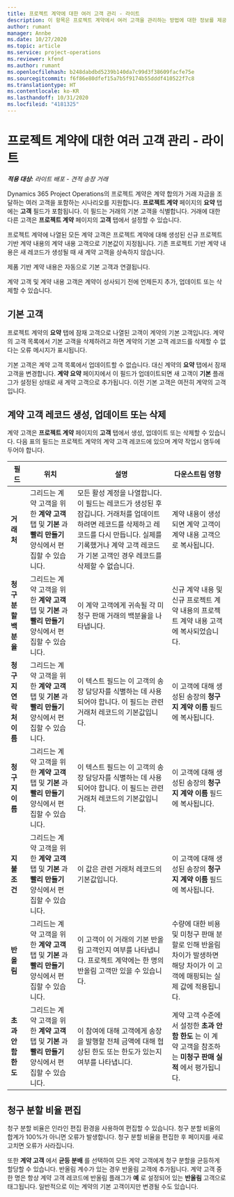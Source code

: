 ```yaml
---
title: 프로젝트 계약에 대한 여러 고객 관리 - 라이트
description: 이 항목은 프로젝트 계약에서 여러 고객을 관리하는 방법에 대한 정보를 제공합니다.
author: rumant
manager: Annbe
ms.date: 10/27/2020
ms.topic: article
ms.service: project-operations
ms.reviewer: kfend
ms.author: rumant
ms.openlocfilehash: b248dabdbd5239b140da7c99d3f38609facfe75e
ms.sourcegitcommit: f6f86e80dfef15a7b5f9174b55dddf410522f7c8
ms.translationtype: HT
ms.contentlocale: ko-KR
ms.lasthandoff: 10/31/2020
ms.locfileid: "4181325"
---
```

# <a name="manage-multiple-customers-on-project-contracts---lite"></a>프로젝트 계약에 대한 여러 고객 관리 - 라이트

_**적용 대상:** 라이트 배포 - 견적 송장 거래_

Dynamics 365 Project Operations의 프로젝트 계약은 계약 합의가 거래 자금을 조달하는 여러 고객을 포함하는 시나리오를 지원합니다. **프로젝트 계약** 페이지의 **요약** 탭에는 **고객** 필드가 포함됩니다. 이 필드는 거래의 기본 고객을 식별합니다. 거래에 대한 다른 고객은 **프로젝트 계약** 페이지의 **고객** 탭에서 설정할 수 있습니다.

프로젝트 계약에 나열된 모든 계약 고객은 프로젝트 계약에 대해 생성된 신규 프로젝트 기반 계약 내용의 계약 내용 고객으로 기본값이 지정됩니다. 기존 프로젝트 기반 계약 내용은 새 레코드가 생성될 때 새 계약 고객을 상속하지 않습니다.

제품 기반 계약 내용은 자동으로 기본 고객과 연결됩니다.

계약 고객 및 계약 내용 고객은 계약이 성사되기 전에 언제든지 추가, 업데이트 또는 삭제할 수 있습니다.

## <a name="primary-customer"></a>기본 고객

프로젝트 계약의 **요약** 탭에 잠재 고객으로 나열된 고객이 계약의 기본 고객입니다. 계약의 고객 목록에서 기본 고객을 삭제하려고 하면 계약의 기본 고객 레코드를 삭제할 수 없다는 오류 메시지가 표시됩니다.

기본 고객은 계약 고객 목록에서 업데이트할 수 없습니다. 대신 계약의 **요약** 탭에서 잠재 고객을 변경합니다. **계약 요약** 페이지에서 이 필드가 업데이트되면 새 고객이 **기본** 플래그가 설정된 상태로 새 계약 고객으로 추가됩니다. 이전 기본 고객은 여전히 계약의 고객입니다.

## <a name="create-update-or-delete-a-contract-customer-record"></a>계약 고객 레코드 생성, 업데이트 또는 삭제

계약 고객은 **프로젝트 계약** 페이지의 **고객** 탭에서 생성, 업데이트 또는 삭제할 수 있습니다. 다음 표의 필드는 프로젝트 계약의 계약 고객 레코드에 있으며 계약 작업시 염두에 두어야 합니다.

| 필드 | 위치 | 설명 | 다운스트림 영향 |
| --- | --- | --- | --- |
| **거래처** | 그리드는 계약 고객을 위한 **계약 고객** 탭 및 **기본** 과 **빨리 만들기** 양식에서 편집할 수 있습니다. | 모든 활성 계정을 나열합니다. 이 필드는 레코드가 생성된 후 잠깁니다. 거래처를 업데이트하려면 레코드를 삭제하고 레코드를 다시 만듭니다. 실제를 기록했거나 계약 고객 레코드가 기본 고객인 경우 레코드를 삭제할 수 없습니다. | 계약 내용이 생성되면 계약 고객이 계약 내용 고객으로 복사됩니다. |
| **청구 분할 백분율** | 그리드는 계약 고객을 위한 **계약 고객** 탭 및 **기본** 과 **빨리 만들기** 양식에서 편집할 수 있습니다. | 이 계약 고객에게 귀속될 각 미청구 판매 거래의 백분율을 나타냅니다. | 신규 계약 내용 및 신규 프로젝트 계약 내용의 프로젝트 계약 내용 고객에 복사되었습니다. |
| **청구지 연락처 이름** | 그리드는 계약 고객을 위한 **계약 고객** 탭 및 **기본** 과 **빨리 만들기** 양식에서 편집할 수 있습니다. | 이 텍스트 필드는 이 고객의 송장 담당자를 식별하는 데 사용되어야 합니다. 이 필드는 관련 거래처 레코드의 기본값입니다. | 이 고객에 대해 생성된 송장의 **청구지 계약 이름** 필드에 복사됩니다. |
| **청구지 이름** | 그리드는 계약 고객을 위한 **계약 고객** 탭 및 **기본** 과 **빨리 만들기** 양식에서 편집할 수 있습니다. | 이 텍스트 필드는 이 고객의 송장 담당자를 식별하는 데 사용되어야 합니다. 이 필드는 관련 거래처 레코드의 기본값입니다. | 이 고객에 대해 생성된 송장의 **청구지 계약 이름** 필드에 복사됩니다. |
| **지불 조건** | 그리드는 계약 고객을 위한 **계약 고객** 탭 및 **기본** 과 **빨리 만들기** 양식에서 편집할 수 있습니다. | 이 값은 관련 거래처 레코드의 기본값입니다. | 이 고객에 대해 생성된 송장의 **청구지 계약 이름** 필드에 복사됩니다. |
| **반올림** | 그리드는 계약 고객을 위한 **계약 고객** 탭 및 **기본** 과 **빨리 만들기** 양식에서 편집할 수 있습니다. | 이 고객이 이 거래의 기본 반올림 고객인지 여부를 나타냅니다. 프로젝트 계약에는 한 명의 반올림 고객만 있을 수 있습니다. | 수량에 대한 비용 및 미청구 판매 분할로 인해 반올림 차이가 발생하면 해당 차이가 이 고객에 매핑되는 실제 값에 적용됩니다. |
| **초과 안 함 한도** | 그리드는 계약 고객을 위한 **계약 고객** 탭 및 **기본** 과 **빨리 만들기** 양식에서 편집할 수 있습니다. | 이 참여에 대해 고객에게 송장을 발행할 전체 금액에 대해 협상된 한도 또는 한도가 있는지 여부를 나타냅니다. | 계약 고객 수준에서 설정한 **초과 안 함 한도** 는 이 계약 고객을 참조하는 **미청구 판매 실적** 에서 평가됩니다. |

## <a name="edit-billing-split-percentages"></a>청구 분할 비율 편집

청구 분할 비율은 인라인 편집 환경을 사용하여 편집할 수 있습니다. 청구 분할 비율의 합계가 100%가 아니면 오류가 발생합니다. 청구 분할 비율을 편집한 후 페이지를 새로 고치면 오류가 사라집니다.

또한 **계약 고객** 에서 **균등 분배** 를 선택하여 모든 계약 고객에게 청구 분할을 균등하게 할당할 수 있습니다. 반올림 계수가 있는 경우 반올림 고객에 추가됩니다. 계약 고객 중 한 명은 항상 계약 고객 레코드에 반올림 플래그가 **예** 로 설정되어 있는 **반올림** 고객으로 태그됩니다. 일반적으로 이는 계약의 기본 고객이지만 변경될 수도 있습니다.
